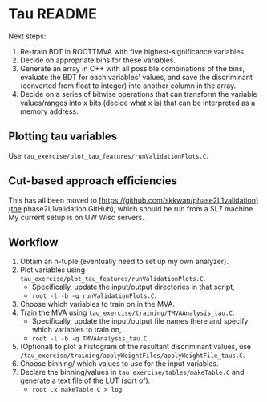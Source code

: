 # Tau README

Next steps:
1. Re-train BDT in ROOTTMVA with five highest-significance variables.
1. Decide on appropriate bins for these variables.
1. Generate an array in C++ with all possible combinations of the bins, evaluate the BDT for each variables' values, and save the discriminant (converted from float  to integer) into another column in the array.
1. Decide on a series of bitwise operations that can transform the variable values/ranges into x bits (decide what x is) that can be interpreted as a memory address.

## Plotting tau variables
Use `tau_exercise/plot_tau_features/runValidationPlots.C`.

## Cut-based approach efficiencies
This has all been moved to [https://github.com/skkwan/phase2L1validation](the phase2L1validation GitHub), which should be run from a SL7 machine. My current setup is on UW Wisc servers.

## Workflow
1. Obtain an n-tuple (eventually need to set up my own analyzer).
1. Plot variables using `tau_exercise/plot_tau_features/runValidationPlots.C`. 
   * Specifically, update the input/output directories in that script,
   * `root -l -b -q runValidationPlots.C`.
1. Choose which variables to train on in the MVA.
1. Train the MVA using `tau_exercise/training/TMVAAnalysis_tau.C`.
   * Specifically, update the input/output file names there and specify which
     variables to train on,
   * `root -l -b -q TMVAAnalysis_tau.C`.
1. (Optional) to plot a histogram of the resultant discriminant values, use `/tau_exercise/training/applyWeightFiles/applyWeightFile_taus.C`.
1. Choose binning/ which values to use for the input variables.
1. Declare the binning/values in `tau_exercise/tables/makeTable.C` and generate a text file of the LUT (sort of):
   * `root .x makeTable.C > log`.